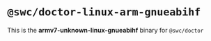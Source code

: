 # `@swc/doctor-linux-arm-gnueabihf`

This is the **armv7-unknown-linux-gnueabihf** binary for `@swc/doctor`
